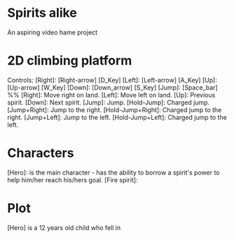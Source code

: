 # Spirits alike
 An aspiring video hame project


# 2D climbing platform
Controls:
    [Right]: [Right-arrow] [D_Key]
    [Left]: [Left-arrow] [A_Key]
    [Up]:   [Up-arrow] [W_Key]
    [Down]: [Down_arrow] [S_Key]
    [Jump]: [Space_bar]
    %%
    [Right]: Move right on land.
    [Left]: Move left on land.
    [Up]: Previous spirit.
    [Down]: Next spirit.
    [Jump]: Jump.
    [Hold-Jump]: Charged jump.
    [Jump+Right]: Jump to the right.
    [Hold-Jump+Right]: Charged jump to the right.
    [Jump+Left]: Jump to the left.
    [Hold-Jump+Left]: Charged jump to the left.

# Characters
[Hero]: is the main character - has the ability to borrow a spirit's power to help him/her reach his/hers goal.
[Fire spirit]: 


# Plot
[Hero] is a 12 years old child who fell in 